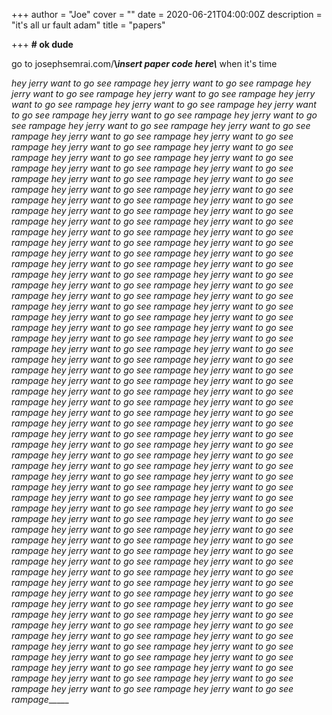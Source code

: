 +++
author = "Joe"
cover = ""
date = 2020-06-21T04:00:00Z
description = "it's all ur fault adam"
title = "papers"

+++
**# ok dude**

go to josephsemrai.com/**\\_insert paper code here\\_** when it's time

  
_hey jerry want to go see rampage hey jerry want to go see rampage hey jerry want to go see rampage hey jerry want to go see rampage hey jerry want to go see rampage hey jerry want to go see rampage hey jerry want to go see rampage hey jerry want to go see rampage hey jerry want to go see rampage hey jerry want to go see rampage hey jerry want to go see rampage hey jerry want to go see rampage hey jerry want to go see rampage hey jerry want to go see rampage hey jerry want to go see rampage hey jerry want to go see rampage hey jerry want to go see rampage hey jerry want to go see rampage hey jerry want to go see rampage hey jerry want to go see rampage hey jerry want to go see rampage hey jerry want to go see rampage hey jerry want to go see rampage hey jerry want to go see rampage hey jerry want to go see rampage hey jerry want to go see rampage hey jerry want to go see rampage hey jerry want to go see rampage hey jerry want to go see rampage hey jerry want to go see rampage hey jerry want to go see rampage hey jerry want to go see rampage hey jerry want to go see rampage hey jerry want to go see rampage hey jerry want to go see rampage hey jerry want to go see rampage hey jerry want to go see rampage hey jerry want to go see rampage hey jerry want to go see rampage hey jerry want to go see rampage hey jerry want to go see rampage hey jerry want to go see rampage hey jerry want to go see rampage hey jerry want to go see rampage hey jerry want to go see rampage hey jerry want to go see rampage hey jerry want to go see rampage hey jerry want to go see rampage hey jerry want to go see rampage hey jerry want to go see rampage hey jerry want to go see rampage hey jerry want to go see rampage hey jerry want to go see rampage hey jerry want to go see rampage hey jerry want to go see rampage hey jerry want to go see rampage hey jerry want to go see rampage hey jerry want to go see rampage hey jerry want to go see rampage hey jerry want to go see rampage hey jerry want to go see rampage hey jerry want to go see rampage hey jerry want to go see rampage hey jerry want to go see rampage hey jerry want to go see rampage hey jerry want to go see rampage hey jerry want to go see rampage hey jerry want to go see rampage hey jerry want to go see rampage hey jerry want to go see rampage hey jerry want to go see rampage hey jerry want to go see rampage hey jerry want to go see rampage hey jerry want to go see rampage hey jerry want to go see rampage hey jerry want to go see rampage hey jerry want to go see rampage hey jerry want to go see rampage hey jerry want to go see rampage hey jerry want to go see rampage hey jerry want to go see rampage hey jerry want to go see rampage hey jerry want to go see rampage hey jerry want to go see rampage hey jerry want to go see rampage hey jerry want to go see rampage hey jerry want to go see rampage hey jerry want to go see rampage hey jerry want to go see rampage hey jerry want to go see rampage hey jerry want to go see rampage hey jerry want to go see rampage hey jerry want to go see rampage hey jerry want to go see rampage hey jerry want to go see rampage hey jerry want to go see rampage hey jerry want to go see rampage hey jerry want to go see rampage hey jerry want to go see rampage hey jerry want to go see rampage hey jerry want to go see rampage hey jerry want to go see rampage hey jerry want to go see rampage hey jerry want to go see rampage hey jerry want to go see rampage hey jerry want to go see rampage hey jerry want to go see rampage hey jerry want to go see rampage hey jerry want to go see rampage hey jerry want to go see rampage hey jerry want to go see rampage hey jerry want to go see rampage hey jerry want to go see rampage hey jerry want to go see rampage hey jerry want to go see rampage hey jerry want to go see rampage hey jerry want to go see rampage______